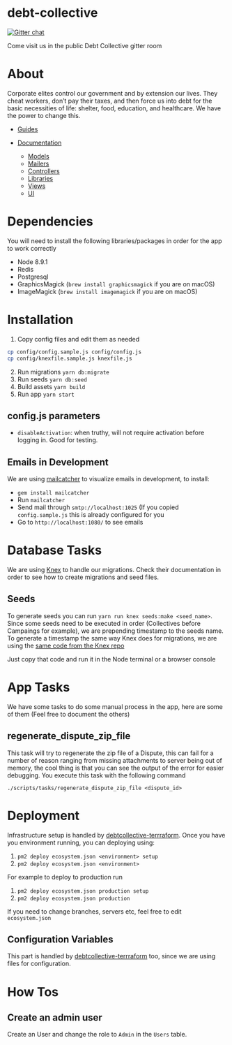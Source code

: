 # debt-collective

[![Gitter chat](https://badges.gitter.im/gitterHQ/gitter.png)](https://gitter.im/debtcollective/Lobby)

Come visit us in the public Debt Collective gitter room

# About

Corporate elites control our government and by extension our lives. They cheat workers, don’t pay their taxes, and then force us into debt for the basic necessities of life: shelter, food, education, and healthcare. We have the power to change this.

* [Guides](Guides)

* [Documentation](Documentation)
  * [Models](Documentation#models)
  * [Mailers](Documentation#mailers)
  * [Controllers](Documentation#controllers)
  * [Libraries](Documentation#libraries)
  * [Views](Documentation#views)
  * [UI](Documentation#ui)

# Dependencies

You will need to install the following libraries/packages in order for
the app to work correctly

* Node 8.9.1
* Redis
* Postgresql
* GraphicsMagick (`brew install graphicsmagick` if you are on macOS)
* ImageMagick (`brew install imagemagick` if you are on macOS)

# Installation

1. Copy config files and edit them as needed
```sh
cp config/config.sample.js config/config.js
cp config/knexfile.sample.js knexfile.js
```
2. Run migrations `yarn db:migrate`
3. Run seeds `yarn db:seed`
4. Build assets `yarn build`
5. Run app `yarn start`

## config.js parameters

* `disableActivation`: when truthy, will not require activation before logging in. Good for testing.

## Emails in Development

We are using [mailcatcher](https://mailcatcher.me/) to visualize emails
in development, to install:

* `gem install mailcatcher`
* Run `mailcatcher`
* Send mail through `smtp://localhost:1025` (If you copied
  `config.sample.js` this is already configured for you
* Go to `http://localhost:1080/` to see emails

# Database Tasks

We are using [Knex](https://github.com/tgriesser/knex) to handle our
migrations. Check their documentation in order to see how to create
migrations and seed files.

## Seeds

To generate seeds you can run `yarn run knex seeds:make <seed_name>`.
Since some seeds need to be executed in order (Collectives before
Campaings for example), we are prepending timestamp to the seeds name. To
generate a timestamp the same way Knex does for migrations, we are using
the [same code from the Knex repo](https://github.com/tgriesser/knex/blob/f66b524af71adf434cddc1830fd9b369d2f48a32/src/migrate/index.js#L411-L426)

Just copy that code and run it in the Node terminal or a browser console

# App Tasks

We have some tasks to do some manual process in the app, here are some
of them (Feel free to document the others)

## regenerate_dispute_zip_file

This task will try to regenerate the zip file of a Dispute, this can
fail for a number of reason ranging from missing attachments to server
being out of memory, the cool thing is that you can see the output of
the error for easier debugging. You execute this task with the following
command

`./scripts/tasks/regenerate_dispute_zip_file <dispute_id>`

# Deployment

Infrastructure setup is handled by [debtcollective-terrraform](https://gitlab.com/debtcollective/debtcollective-terraform). Once you have you environment running, you can deploying using:

1. `pm2 deploy ecosystem.json <environment> setup`
2. `pm2 deploy ecosystem.json <environment>`

For example to deploy to production run

1. `pm2 deploy ecosystem.json production setup`
2. `pm2 deploy ecosystem.json production`

If you need to change branches, servers etc, feel free to edit `ecosystem.json`

## Configuration Variables

This part is handled by [debtcollective-terrraform](https://gitlab.com/debtcollective/debtcollective-terraform) too, since we are using files for configuration.

# How Tos

## Create an admin user

Create an User and change the role to `Admin` in the `Users` table.
